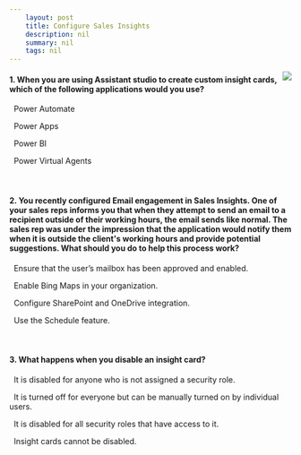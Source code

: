 ```yaml
---
    layout: post
    title: Configure Sales Insights  
    description: nil
    summary: nil
    tags: nil
---
```



 <a target="_blank" href="https://docs.microsoft.com/en-us/learn/modules/configuring-sales-insights/7-check/"><i class="fas fa-external-link-alt"></i> </a>
 <img align="right" src="https://docs.microsoft.com/en-us/learn/achievements/configuring-sales-insights.svg">
####  1. When you are using Assistant studio to create custom insight cards, which of the following applications would you use?


<i class='fas fa-check-square' style='color: Dodgerblue;'></i> &nbsp;&nbsp;Power Automate

<i class='far fa-square'></i> &nbsp;&nbsp;Power Apps

<i class='far fa-square'></i> &nbsp;&nbsp;Power BI

<i class='far fa-square'></i> &nbsp;&nbsp;Power Virtual Agents
<br />
<br />
<br />

####  2. You recently configured Email engagement in Sales Insights. One of your sales reps informs you that when they attempt to send an email to a recipient outside of their working hours, the email sends like normal. The sales rep was under the impression that the application would notify them when it is outside the client's working hours and provide potential suggestions. What should you do to help this process work?


<i class='far fa-square'></i> &nbsp;&nbsp;Ensure that the user’s mailbox has been approved and enabled.

<i class='fas fa-check-square' style='color: Dodgerblue;'></i> &nbsp;&nbsp;Enable Bing Maps in your organization.

<i class='far fa-square'></i> &nbsp;&nbsp;Configure SharePoint and OneDrive integration.

<i class='far fa-square'></i> &nbsp;&nbsp;Use the Schedule feature.
<br />
<br />
<br />

####  3. What happens when you disable an insight card?


<i class='far fa-square'></i> &nbsp;&nbsp;It is disabled for anyone who is not assigned a security role.

<i class='far fa-square'></i> &nbsp;&nbsp;It is turned off for everyone but can be manually turned on by individual users.

<i class='fas fa-check-square' style='color: Dodgerblue;'></i> &nbsp;&nbsp;It is disabled for all security roles that have access to it.

<i class='far fa-square'></i> &nbsp;&nbsp;Insight cards cannot be disabled.
<br />
<br />
<br />
